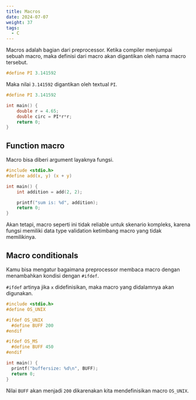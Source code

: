 ```yaml
---
title: Macros
date: 2024-07-07
weight: 37
tags:
  - C
---
```


Macros adalah bagian dari preprocessor. Ketika compiler menjumpai sebuah macro, maka definisi dari macro akan digantikan oleh nama macro tersebut.

```c
#define PI 3.141592
```

Maka nilai `3.141592` digantikan oleh textual `PI`.

```c
#define PI 3.141592

int main() {
	double r = 4.65;
	double circ = PI*r*r;
	return 0;
}
```

## Function macro

Macro bisa diberi argument layaknya fungsi.

```c
#include <stdio.h>
#define add(x, y) (x + y)

int main() {
	int addition = add(2, 2);

	printf("sum is: %d", addition);
	return 0;
}
```

Akan tetapi, macro seperti ini tidak reliable untuk skenario kompleks, karena fungsi memiliki data type validation ketimbang macro yang tidak memilikinya.

## Macro conditionals

Kamu bisa mengatur bagaimana preprocessor membaca macro dengan menambahkan kondisi dengan `#ifdef`.

`#ifdef` artinya jika `x` didefinisikan, maka macro yang didalamnya akan digunakan.

```c
#include <stdio.h>
#define OS_UNIX

#ifdef OS_UNIX
  #define BUFF 200
#endif

#ifdef OS_MS
  #define BUFF 450
#endif

int main() {
  printf("buffersize: %d\n", BUFF);
  return 0;
}
```

Nilai `BUFF` akan menjadi `200` dikarenakan kita mendefinisikan macro `OS_UNIX`.